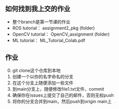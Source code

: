 ## 如何找到我上交的作业
- 整个branch是第一节课的作业
- ROS tutorial： assignment2_pkg (folder)
- OpenCV tutorial： OpenCV_assignment (folder)
- ML tutorial： ML_Tutorial_Colab.pdf



## 作业
0. git clone这个仓库到本地
1. 创建一个以你的名字命名的分支
2. 在这个分支上随便添加一些文件
3. 到main分支上，随便修改file1.txt文件，commit
4. 确保你在issues上提交了自己的邮件，否则无权push
5. 将你的分支合并到main，然后push到origin main上
